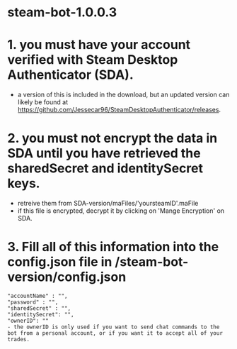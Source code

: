# steam-bot-1.0.0.3

# 1. you must have your account verified with Steam Desktop Authenticator (SDA).
  - a version of this is included in the download, but an updated version can likely be found at https://github.com/Jessecar96/SteamDesktopAuthenticator/releases.

# 2. you must not encrypt the data in SDA until you have retrieved the sharedSecret and identitySecret keys.
  - retreive them from SDA-version/maFiles/'yoursteamID'.maFile
  - if this file is encrypted, decrypt it by clicking on 'Mange Encryption' on SDA.
  
# 3. Fill all of this information into the config.json file in /steam-bot-version/config.json
    "accountName" : "",
    "password" : "",
    "sharedSecret" : "",
    "identitySecret": "",
    "ownerID": ""
    - the ownerID is only used if you want to send chat commands to the bot from a personal account, or if you want it to accept all of your trades.
